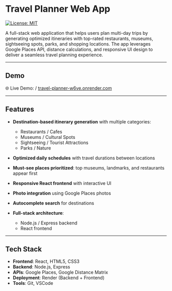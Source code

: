 # Travel Planner Web App

[![License: MIT](https://img.shields.io/badge/License-MIT-yellow.svg)](https://opensource.org/licenses/MIT)

A full-stack web application that helps users plan multi-day trips by generating optimized itineraries with top-rated restaurants, museums, sightseeing spots, parks, and shopping locations. The app leverages Google Places API, distance calculations, and responsive UI design to deliver a seamless travel planning experience.

---

## Demo

🌐 Live Demo: []() / [travel-planner-w6ve.onrender.com](https://travel-planner-w6ve.onrender.com)

---

## Features

- **Destination-based itinerary generation** with multiple categories:
  - Restaurants / Cafes
  - Museums / Cultural Spots
  - Sightseeing / Tourist Attractions
  - Parks / Nature

- **Optimized daily schedules** with travel durations between locations
- **Must-see places prioritized**: top museums, landmarks, and restaurants appear first
- **Responsive React frontend** with interactive UI
- **Photo integration** using Google Places photos
- **Autocomplete search** for destinations
- **Full-stack architecture**:
  - Node.js / Express backend
  - React frontend

---


## Tech Stack

- **Frontend**: React, HTML5, CSS3  
- **Backend**: Node.js, Express  
- **APIs**: Google Places, Google Distance Matrix  
- **Deployment**: Render (Backend + Frontend)  
- **Tools**: Git, VSCode
